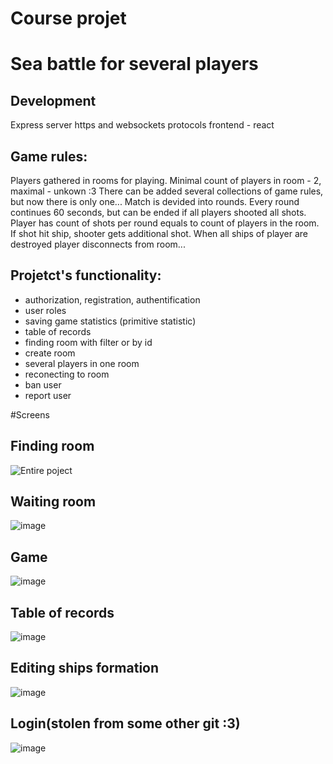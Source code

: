# Course projet
# Sea battle for several players
## Development
Express server
https and websockets protocols
frontend - react

## Game rules:
Players gathered in rooms for playing. Minimal count of players in room - 2, maximal - unkown :3
There can be added several collections of game rules, but now there is only one...
Match is devided into rounds. Every round continues 60 seconds, but can be ended if all players shooted all shots.
Player has count of shots per round equals to count of players in the room.
If shot hit ship, shooter gets additional shot.
When all ships of player are destroyed player disconnects from room...

## Projetct's functionality:
+ authorization, registration, authentification
+ user roles
+ saving game statistics (primitive statistic)
+ table of records
+ finding room with filter or by id
+ create room
+ several players in one room
+ reconecting to room
+ ban user
+ report user

#Screens
## Finding room 
![Entire poject](https://user-images.githubusercontent.com/54810248/118759986-b0671a80-b87a-11eb-8202-068f2f1a4e49.png)

## Waiting room
![image](https://user-images.githubusercontent.com/54810248/118763295-418cc000-b880-11eb-8324-cddb781c2769.png)

## Game
![image](https://user-images.githubusercontent.com/54810248/118763355-608b5200-b880-11eb-9ce1-bcf976bf968f.png)

## Table of records
![image](https://user-images.githubusercontent.com/54810248/118763529-ac3dfb80-b880-11eb-949c-f2d35cdcc779.png)

## Editing ships formation
![image](https://user-images.githubusercontent.com/54810248/118763569-ba8c1780-b880-11eb-93e6-729246ffa762.png)

## Login(stolen from some other git :3)
![image](https://user-images.githubusercontent.com/54810248/118763632-d55e8c00-b880-11eb-9379-47a63a7b4612.png)

